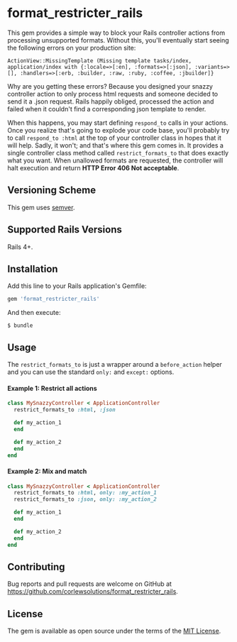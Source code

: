 # format_restricter_rails

This gem provides a simple way to block your Rails controller actions from processing unsupported formats.  Without this, you'll eventually start seeing the following errors on your production site:

````
ActionView::MissingTemplate (Missing template tasks/index, application/index with {:locale=>[:en], :formats=>[:json], :variants=>[], :handlers=>[:erb, :builder, :raw, :ruby, :coffee, :jbuilder]}
````

Why are you getting these errors?  Because you designed your snazzy controller action to only process html requests and someone decided to send it a .json request.  Rails happily obliged, processed the action and failed when it couldn't find a corresponding json template to render.

When this happens, you may start defining `respond_to` calls in your actions.  Once you realize that's going to explode your code base, you'll probably try to call `respond_to :html` at the top of your controller class in hopes that it will help.  Sadly, it won't; and that's where this gem comes in.  It provides a single controller class method called `restrict_formats_to` that does exactly what you want.  When unallowed formats are requested, the controller will halt execution and return **HTTP Error 406 Not acceptable**.

## Versioning Scheme

This gem uses [semver](http:/semver.org).

## Supported Rails Versions

Rails 4+.

## Installation

Add this line to your Rails application's Gemfile:

```ruby
gem 'format_restricter_rails'
```

And then execute:

    $ bundle

## Usage

The `restrict_formats_to` is just a wrapper around a `before_action` helper and you can use the standard `only:` and `except:` options.

#### Example 1: Restrict all actions

````ruby
class MySnazzyController < ApplicationController
  restrict_formats_to :html, :json

  def my_action_1
  end

  def my_action_2
  end
end
````

#### Example 2: Mix and match

````ruby
class MySnazzyController < ApplicationController
  restrict_formats_to :html, only: :my_action_1
  restrict_formats_to :json, only: :my_action_2

  def my_action_1
  end

  def my_action_2
  end
end
````

## Contributing

Bug reports and pull requests are welcome on GitHub at https://github.com/corlewsolutions/format_restricter_rails.

## License

The gem is available as open source under the terms of the [MIT License](http://opensource.org/licenses/MIT).

